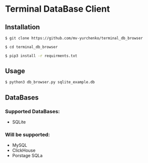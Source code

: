 # Terminal DataBase Client

## Installation 

```bash
$ git clone https://github.com/mv-yurchenko/terminal_db_browser

$ cd terminal_db_browser

$ pip3 install -r requirments.txt
```

## Usage

```bash
$ python3 db_browser.py sqlite_example.db
```

## DataBases

### Supported DataBases: 
* SQLite

### Will be supported: 

* MySQL 
* ClickHouse
* Porstage SQLa
